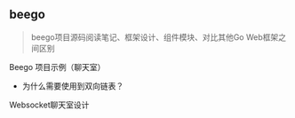 ## beego

> beego项目源码阅读笔记、框架设计、组件模块、对比其他Go Web框架之间区别


Beego 项目示例（聊天室）
- 为什么需要使用到双向链表？

Websocket聊天室设计

